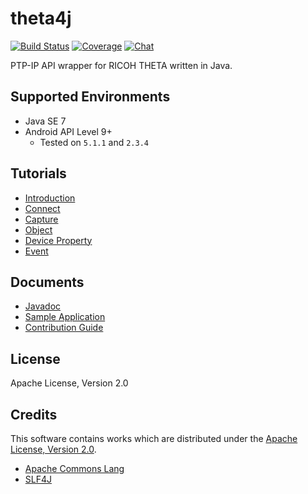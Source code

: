 # theta4j

[![Build Status][travis-image]][travis-url] [![Coverage][sonar-image]][sonar-url] [![Chat][gitter-image]][gitter-url]

[travis-url]:https://travis-ci.org/shrhdk/theta4j
[travis-image]:https://travis-ci.org/shrhdk/theta4j.svg?branch=master
[sonar-url]:https://sonar.shiro.be/dashboard/index/theta4j:lib
[sonar-image]:https://img.shields.io/sonar/http/sonar.shiro.be/theta4j:lib/coverage.svg?style=flat
[gitter-url]:https://gitter.im/shrhdk/theta4j?utm_source=badge&utm_medium=badge&utm_campaign=pr-badge&utm_content=badge
[gitter-image]:https://badges.gitter.im/Join%20Chat.svg

PTP-IP API wrapper for RICOH THETA written in Java.

## Supported Environments

- Java SE 7
- Android API Level 9+
  - Tested on `5.1.1` and `2.3.4`

## Tutorials

- [Introduction](doc/introduction.md)
- [Connect](doc/connect.md)
- [Capture](doc/capture.md)
- [Object](doc/object.md)
- [Device Property](doc/property.md)
- [Event](doc/event.md)

## Documents

- [Javadoc](http://theta4j.org/javadoc/0.5.0/)
- [Sample Application](sample/src/main/java/org/theta4j/sample/ThetaCapturer.java)
- [Contribution Guide](doc/contribution.md)

## License

Apache License, Version 2.0

## Credits

This software contains works which are distributed under the [Apache License, Version 2.0](http://www.apache.org/licenses/LICENSE-2.0.html).

- [Apache Commons Lang](https://github.com/apache/commons-lang/blob/master/NOTICE.txt)
- [SLF4J](http://www.slf4j.org/license.html)

